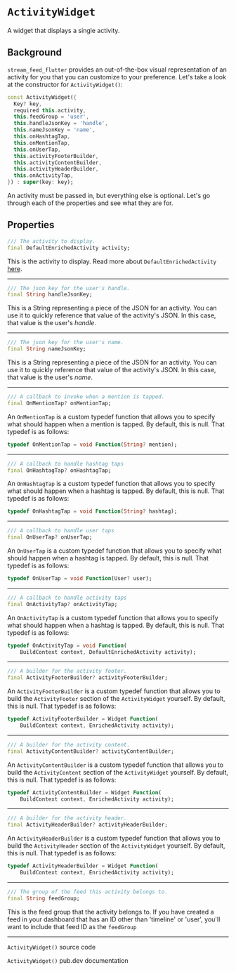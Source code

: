 # `ActivityWidget`

A widget that displays a single activity.

## Background
`stream_feed_flutter` provides an out-of-the-box visual representation of an activity for you that you can customize to your preference. Let's take a look at the constructor for `ActivityWidget()`:

```dart
const ActivityWidget({
  Key? key,
  required this.activity,
  this.feedGroup = 'user',
  this.handleJsonKey = 'handle',
  this.nameJsonKey = 'name',
  this.onHashtagTap,
  this.onMentionTap,
  this.onUserTap,
  this.activityFooterBuilder,
  this.activityContentBuilder,
  this.activityHeaderBuilder,
  this.onActivityTap,
}) : super(key: key);
```

An activity must be passed in, but everything else is optional. Let's go through each of the properties and see what they are for.

## Properties
```dart
/// The activity to display.
final DefaultEnrichedActivity activity;
```
This is the activity to display. Read more about `DefaultEnrichedActivity` [here]().

---

```dart
/// The json key for the user's handle.
final String handleJsonKey;
```
This is a String representing a piece of the JSON for an activity. You can use it to quickly reference that value of the activity's JSON. In this case, that value is the user's *handle*.

---

```dart
/// The json key for the user's name.
final String nameJsonKey;
```
This is a String representing a piece of the JSON for an activity. You can use it to quickly reference that value of the activity's JSON. In this case, that value is the user's *name*.

---

```dart
/// A callback to invoke when a mention is tapped.
final OnMentionTap? onMentionTap;
```

An `OnMentionTap` is a custom typedef function that allows you to specify what should happen when a mention is tapped. By default, this is null. That typedef is as follows:

```dart
typedef OnMentionTap = void Function(String? mention);
```

---

```dart
/// A callback to handle hashtag taps
final OnHashtagTap? onHashtagTap;
```

An `OnHashtagTap` is a custom typedef function that allows you to specify what should happen when a hashtag is tapped. By default, this is null. That typedef is as follows:

```dart
typedef OnHashtagTap = void Function(String? hashtag);
```

---

```dart
/// A callback to handle user taps
final OnUserTap? onUserTap;
```

An `OnUserTap` is a custom typedef function that allows you to specify what should happen when a hashtag is tapped. By default, this is null. That typedef is as follows:

```dart
typedef OnUserTap = void Function(User? user);
```

---

```dart
/// A callback to handle activity taps
final OnActivityTap? onActivityTap;
```

An `OnActivityTap` is a custom typedef function that allows you to specify what should happen when a hashtag is tapped. By default, this is null. That typedef is as follows:

```dart
typedef OnActivityTap = void Function(
    BuildContext context, DefaultEnrichedActivity activity);
```

---

```dart
/// A builder for the activity footer.
final ActivityFooterBuilder? activityFooterBuilder;
```

An `ActivityFooterBuilder` is a custom typedef function that allows you to build the `ActivityFooter` section of the `ActivityWidget` yourself. By default, this is null. That typedef is as follows:

```dart
typedef ActivityFooterBuilder = Widget Function(
    BuildContext context, EnrichedActivity activity);
```

---

```dart
/// A builder for the activity content.
final ActivityContentBuilder? activityContentBuilder;
```

An `ActivityContentBuilder` is a custom typedef function that allows you to build the `ActivityContent` section of the `ActivityWidget` yourself. By default, this is null. That typedef is as follows:

```dart
typedef ActivityContentBuilder = Widget Function(
    BuildContext context, EnrichedActivity activity);
```

---

```dart
/// A builder for the activity header.
final ActivityHeaderBuilder? activityHeaderBuilder;
```

An `ActivityHeaderBuilder` is a custom typedef function that allows you to build the `ActivityHeader` section of the `ActivityWidget` yourself. By default, this is null. That typedef is as follows:

```dart
typedef ActivityHeaderBuilder = Widget Function(
    BuildContext context, EnrichedActivity activity);
```

---

```dart
/// The group of the feed this activity belongs to.
final String feedGroup;
```

This is the feed group that the activity belongs to. If you have created a feed in your dashboard that has an ID other than 'timeline' or 'user', you'll want to include that feed ID as the `feedGroup`


---

`ActivityWidget()` source code

`ActivityWidget()` pub.dev documentation